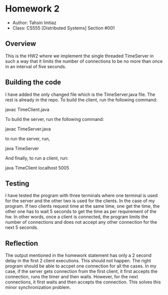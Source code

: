 # Homework 2

* Author: Tahsin Imtiaz
* Class: CS555 [Distributed Systems] Section #001


## Overview

This is the HW2 where we implement the single threaded TimeServer in such a way that it limits the number of connections to be no more than once in an interval of five seconds.

## Building the code

I have added the only changed file which is the TimeServer.java file. The rest is already in the repo. To build the client, run the following command:

javac TimeClient.java

To build the server, run the following command:

javac TimeServer.java

to run the server, run,

java TimeServer

And finally, to run a client, run:

java TimeClient localhost 5005

## Testing

I have tested the program with three terminals where one terminal is used for the server and the other two is used for the clients.
In the case of my program. If two clients request time at the same time, one get the time, the other one has to wait 5 seconds to get the time as per requirement of the hw.
In other words, once a client is connected, the program limits the number of connections and does not accept any other connection for the next 5 seconds.

## Reflection

The output mentioned in the homework statement has only a 2 second delay in the first 2 client executions. This should not happen. The right program should be able to
accpet one connection for all the cases. In my case, if the server gets connection from the first client, it first accepts the connection, runs the timer and then waits.
However, for the next connections, it first waits and then accepts the connection. This solves this minor synchronization problem.

